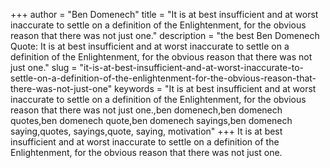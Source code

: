 +++
author = "Ben Domenech"
title = "It is at best insufficient and at worst inaccurate to settle on a definition of the Enlightenment, for the obvious reason that there was not just one."
description = "the best Ben Domenech Quote: It is at best insufficient and at worst inaccurate to settle on a definition of the Enlightenment, for the obvious reason that there was not just one."
slug = "it-is-at-best-insufficient-and-at-worst-inaccurate-to-settle-on-a-definition-of-the-enlightenment-for-the-obvious-reason-that-there-was-not-just-one"
keywords = "It is at best insufficient and at worst inaccurate to settle on a definition of the Enlightenment, for the obvious reason that there was not just one.,ben domenech,ben domenech quotes,ben domenech quote,ben domenech sayings,ben domenech saying,quotes, sayings,quote, saying, motivation"
+++
It is at best insufficient and at worst inaccurate to settle on a definition of the Enlightenment, for the obvious reason that there was not just one.
